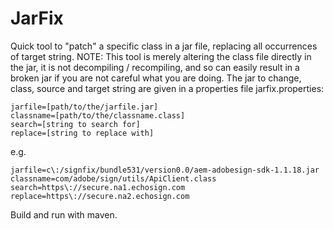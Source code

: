 # JarFix

Quick tool to "patch" a specific class in a jar file, replacing all occurrences of target string. NOTE: This tool is merely altering the class file directly in the jar, it is not decompiling / recompiling, and so can easily result in a broken jar if you are not careful what you are doing.
The jar to change, class, source and target string are given in a properties file jarfix.properties:

~~~~
jarfile=[path/to/the/jarfile.jar]
classname=[path/to/the/classname.class]
search=[string to search for]
replace=[string to replace with]
~~~~

e.g.
~~~~
jarfile=c\:/signfix/bundle531/version0.0/aem-adobesign-sdk-1.1.18.jar
classname=com/adobe/sign/utils/ApiClient.class
search=https\://secure.na1.echosign.com
replace=https\://secure.na2.echosign.com
~~~~

Build and run with maven.
